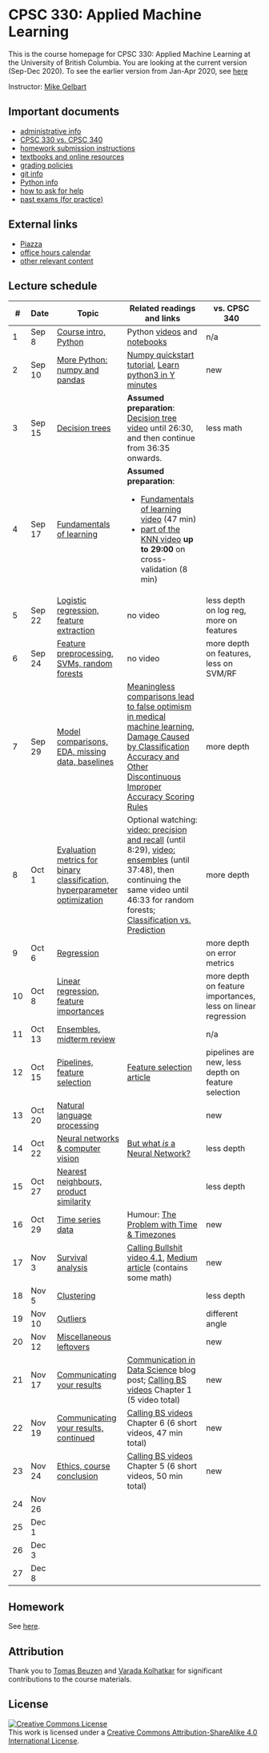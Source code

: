 # CPSC 330: Applied Machine Learning

This is the course homepage for CPSC 330: Applied Machine Learning at the University of British Columbia. You are looking at the current version (Sep-Dec 2020). To see the earlier version from Jan-Apr 2020, see [here](https://github.com/UBC-CS/cpsc330/tree/1.0)

Instructor: [Mike Gelbart](https://www.mikegelbart.com/)


## Important documents

* [administrative info](docs/course_info.md)
* [CPSC 330 vs. CPSC 340](docs/330_vs_340.md)
* [homework submission instructions](docs/homework_instructions.md)
* [textbooks and online resources](docs/resources.md)
* [grading policies](docs/grades.md)
* [git info](docs/git_installation.md)
* [Python info](docs/python_info.md)
* [how to ask for help](docs/asking_for_help.md)
* [past exams (for practice)](exams/)

## External links

* [Piazza](https://piazza.com/class/k1gx4b3djbv3ph)
* [office hours calendar](http://www.cs.ubc.ca/~mgelbart/calendar.html)
* [other relevant content](https://www.youtube.com/watch?v=dQw4w9WgXcQ)

## Lecture schedule

| #  | Date  | Topic | Related readings and links | vs. CPSC 340 |
|--- |-------|--------|---------------------------|--------------------|
| 1 | Sep 8 | [Course intro, Python](lectures/01_syllabus-and-python.ipynb) | Python [videos](https://www.youtube.com/playlist?list=53Q26aQzhknaT3zwWvl7w8wQE) and [notebooks](https://github.com/UBC-MDS/DSCI_511_prog-dsci) |   n/a
| 2 | Sep 10 | [More Python: numpy and pandas](lectures/02_numpy-pandas.ipynb) | [Numpy quickstart tutorial](https://docs.scipy.org/doc/numpy/user/quickl), [Learn python3 in Y minutes](https://learnxinyminutes.com/docs/python3/) |  new
| 3 | Sep 15 | [Decision trees](lectures/03_decision-trees.ipynb) | **Assumed preparation**: [Decision tree video](https://youtu.be/WYDPYIe3RpQ?t=230) until 26:30, and then continue from 36:35 onwards. | less math
| 4 | Sep 17 | [Fundamentals of learning](lectures/04_fundamentals-of-learning.ipynb) | **Assumed preparation**: <ul><li>[Fundamentals of learning video](http.be/dPm-KTrJlFU?t=183) (47 min) <li>[part of the KNN video](https://youtu.be/JRF6oELLn0M?t=1248) **up to 29:00** on cross-validation (8 min)</ul> |
| 5 | Sep 22 | [Logistic regression, feature extraction](lectures/05_countvec-and-logreg.ipynb) | no video | less depth on log reg, more on features
| 6 | Sep 24 | [Feature preprocessing, SVMs, random forests](lectures/06_feature-preprocessing.ipynb) | no video  | more depth on features, less on SVM/RF
| 7 | Sep 29 | [Model comparisons, EDA, missing data, baselines](lectures/07_census-data.ipynb) | [Meaningless comparisons lead to false optimism in medical machine learning](https://arxiv.org/pdf/1707.06289.pdf), [Damage Caused by Classification Accuracy and Other Discontinuous Improper Accuracy Scoring Rules](https://www.fharrell.com/post/class-damage/) | more depth
| 8 | Oct 1 | [Evaluation metrics for binary classification, hyperparameter optimization](lectures/08_classification-metrics-hyperopt.ipynb) | Optional watching: [video: precision and recall](https://youtu.be/3SD6fgNGZSo?t=214) (until 8:29), [video: ensembles](https://youtu.be/3SD6fgNGZSo?t=1386) (until 37:48), then continuing the same video until 46:33 for random forests; [Classification vs. Prediction](https://www.fharrell.com/post/classification/) | more depth
| 9 | Oct 6 | [Regression](lectures/09_regression-housing-data.ipynb) | |  more depth on error metrics
| 10 | Oct 8 | [Linear regression, feature importances](lectures/10_feature-importances.ipynb)  |  | more depth on feature importances, less on linear regression
| 11 | Oct 13 | [Ensembles, midterm review](lectures/11_ensembles-review.ipynb) |  | n/a
| 12 | Oct 15 | [Pipelines, feature selection](lectures/12_feature-selection-pipelines.ipynb) | [Feature selection article](https://towardsdatascience.com/featuion-techniques-in-machine-learning-with-python-f24e7da3f36e) | pipelines are new, less depth on feature selection
| 13 | Oct 20 | [Natural language processing](lectures/13_natural-language-processing.ipynb) |  |  new
| 14 | Oct 22 | [Neural networks & computer vision](lectures/14_neural-nets-computer-vision.ipynb) | [But what _is_ a Neural Network?](https://www.youtube.com/wrcAruvnKk&list=PLZHQObOWTQDNU6R1_67000Dx_ZCJB-3pi) | less depth
| 15 | Oct 27 | [Nearest neighbours, product similarity](lectures/15_nearest-neighbours.ipynb) | | less depth
| 16 | Oct 29 | [Time series data](lectures/16_time-series-data.ipynb) | Humour: [The Problem with Time & Timezones](https://www.youtube.com/watch?v=-5wpm-gesOY) | new 
| 17 | Nov 3 | [Survival analysis](lectures/17_survival-analysis.ipynb) | [Calling Bullshit video 4.1](https://www.youtube.com/watch?v=ITWQ5psx9Sw&list=D1Sje5jWxt-4CSZD7bUI4gSPS&index=19&t=0s), [Medium article](https://towardsdatascience.com/survisis-intuition-implementation-in-python-504fde4fcf8e) (contains some math) | new
| 18 | Nov 5 | [Clustering](lectures/18_clustering.ipynb) | | less depth
| 19 | Nov 10 | [Outliers](lectures/19_outliers.ipynb) |  | different angle
| 20 | Nov 12 | [Miscellaneous leftovers](lectures/20_miscellaneous-leftovers.ipynb) |  | new 
| 21 | Nov 17 | [Communicating your results](lectures/21_communication.ipynb) |  [Communication in Data Science](https://ubc-mds.github.io/2017-I-542-communication/) blog post; [Calling BS videos](https://www.youtube.com/playlist?list=PLPnZfvKID1Sje5jWxt-4CSZD7bUI4gSPS) Chapter 1 (5 video total) |  new
| 22 | Nov 19 | [Communicating your results, continued](lectures/22_communication-continued.ipynb) | [Calling BS videos](https://www.youtube.com/playlist?list=D1Sje5jWxt-4CSZD7bUI4gSPS) Chapter 6 (6 short videos, 47 min total) | new
| 23 | Nov 24 | [Ethics, course conclusion](lectures/23_ethics-conclusion.ipynb) |  [Calling BS videos](https://www.youtube.com/playlist?list=PLPnZfvKID1Sje5jWxt-4CSZD7bUI4gSPS) Chapter 5 (6 short videos, 50 min total) | new
| 24 | Nov 26 | | | 
| 25 | Dec 1 | | |
| 26 | Dec 3 | | | 
| 27 | Dec 8 | | |

## Homework

See [here](https://github.com/UBC-CS/cpsc330/tree/master/hw).

## Attribution

Thank you to [Tomas Beuzen](https://tomasbeuzen.github.io/) and [Varada Kolhatkar](https://kvarada.github.io/) for significant contributions to the course materials.

## License

<a rel="license" href="http://creativecommons.org/licenses/by-sa/4.0/"><img alt="Creative Commons License" style="border-width:0" src="https://i.creativecommons.org/l/by-sa/4.0/88x31.png" /></a><br />This work is licensed under a <a rel="license" href="http://creativecommons.org/licenses/by-sa/4.0/">Creative Commons Attribution-ShareAlike 4.0 International License</a>.

